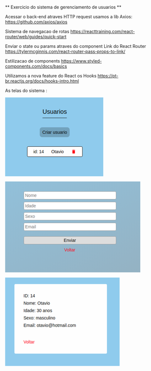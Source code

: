 ** Exercicio do sistema de gerenciamento de usuarios **

Acessar o back-end atraves HTTP request usamos a lib Axios:
https://github.com/axios/axios

Sistema de navegacao de rotas
https://reacttraining.com/react-router/web/guides/quick-start

Enviar o state ou params atraves do component Link do React Router
https://tylermcginnis.com/react-router-pass-props-to-link/

Estilizacao de components
https://www.styled-components.com/docs/basics

Utilizamos a nova feature do React os Hooks
https://pt-br.reactjs.org/docs/hooks-intro.html

As telas do sistema :

![Tela principal](dashboard.png)

![Tela de criacao do usuario](criacao.png)

![Tela de detalhes](detalhes.png)
